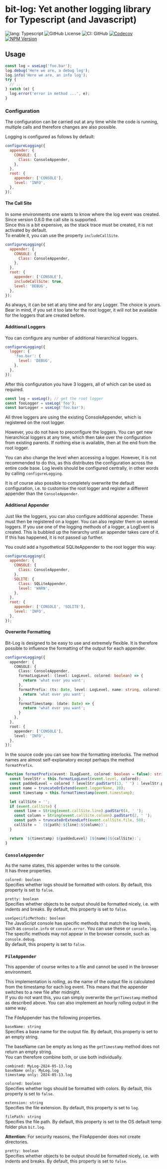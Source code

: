 # bit-log: Yet another logging library for Typescript (and Javascript)

![lang: Typescript](https://img.shields.io/badge/crafted_with-Typescript-blue?logo=typescript)
![GitHub License](https://img.shields.io/github/license/mburchard/bit-log)
![CI: GitHub](https://github.com/MBurchard/bit-log/actions/workflows/ci.yml/badge.svg)
[![Codecov](https://img.shields.io/codecov/c/gh/mburchard/bit-log?logo=codecov)](https://app.codecov.io/gh/MBurchard/bit-log)
[![NPM Version](https://img.shields.io/npm/v/%40mburchard%2Fbit-log?logo=npm)](https://www.npmjs.com/package/@mburchard/bit-log)

## Usage

```javascript
const log = useLog('foo.bar');
log.debug('Here we are, a debug log');
log.info('Here we are, an info log');
try {
  // ...
} catch (e) {
  log.error('error in method ...', e);
}
```

### Configuration

The configuration can be carried out at any time while the code is running, multiple calls and therefore changes are
also possible.

Logging is configured as follows by default:

```javascript
configureLogging({
  appender: {
    CONSOLE: {
      Class: ConsoleAppender,
    },
  },
  root: {
    appender: ['CONSOLE'],
    level: 'INFO',
  },
});
```

#### The Call Site

In some environments one wants to know where the log event was created.  
Since version 0.8.0 the call site is supported.  
Since this is a bit expensive, as the stack trace must be created, it is not activated by default.  
To enable it, you can use the property `includeCallSite`.

```javascript
configureLogging({
  appender: {
    CONSOLE: {
      Class: ConsoleAppender,
    },
  },
  root: {
    appender: ['CONSOLE'],
    includeCallSite: true,
    level: 'DEBUG',
  },
});
```

As always, it can be set at any time and for any Logger. The choice is yours.  
Bear in mind, if you set it too late for the root logger, it will not be available for the loggers that are created
before.

#### Additional Loggers

You can configure any number of additional hierarchical loggers.

```javascript
configureLogging({
  logger: {
    'foo.bar': {
      level: 'DEBUG',
    },
  },
});
```

After this configuration you have 3 loggers, all of which can be used as required.

```javascript
const log = useLog(); // get the root logger
const fooLogger = useLog('foo');
const barLogger = useLog('foo.bar');
```

All three loggers are using the existing ConsoleAppender, which is registered on the root logger.

However, you do not have to preconfigure the loggers. You can get new hierarchical loggers at any time, which then take
over the configuration from existing parents. If nothing else is available, then at the end from the root logger.

You can also change the level when accessing a logger. However, it is not recommended to do this, as this distributes
the configuration across the entire code base. Log levels should be configured centrally, in other words by calling
`configureLogging`.

It is of course also possible to completely overwrite the default configuration, i.e. to customise the root logger and
register a different appender than the `ConsoleAppender`.

#### Additional Appender

Just like the loggers, you can also configure additional appender. These must then be registered on a logger.
You can also register them on several loggers.
If you use one of the logging methods of a logger, a LogEvent is created. This is bubbled up the hierarchy until an
appender takes care of it. If this has happened, it is not passed up further.

You could add a hypothetical SQLiteAppender to the root logger this way:

```javascript
configureLogging({
  appender: {
    CONSOLE: {
      Class: ConsoleAppender,
    },
    SQLITE: {
      Class: SQLiteAppender,
      level: 'WARN',
    },
  },
  root: {
    appender: ['CONSOLE', 'SQLITE'],
    level: 'INFO',
  },
});
```

#### Overwrite Formatting

Bit-Log is designed to be easy to use and extremely flexible. It is therefore possible to influence the formatting of
the output for each appender.

```typescript
configureLogging({
  appender: {
    CONSOLE: {
      Class: ConsoleAppender,
      formatLogLevel: (level: LogLevel, colored: boolean) => {
        return 'what ever you want';
      },
      formatPrefix: (ts: Date, level: LogLevel, name: string, colored: boolean) => {
        return 'what ever you want';
      },
      formatTimestamp: (date: Date) => {
        return 'what ever you want';
      }
    },
  },
  root: {
    appender: ['CONSOLE'],
    level: 'INFO',
  },
});
```

In the source code you can see how the formatting interlocks. The method names are almost self-explanatory except
perhaps the method `formatPrefix`.

```typescript
function formatPrefix(event: ILogEvent, colored: boolean = false): string {
  const levelStr = this.formatLogLevel(event.level, colored);
  const paddedLevel = colored ? levelStr.padStart(13, ' ') : levelStr.padStart(5, ' ');
  const name = truncateOrExtend(event.loggerName, 20);
  const timestamp = this.formatTimestamp(event.timestamp);

  let callSite = '';
  if (event.callSite) {
    const line = String(event.callSite.line).padStart(4, ' ');
    const column = String(event.callSite.column).padStart(2, ' ');
    const path = truncateOrExtendLeft(event.callSite.file, 50);
    callSite = ` (${path}:${line}:${column})`;
  }

  return `${timestamp} ${paddedLevel} [${name}]${callSite}:`;
}
```

### `ConsoleAppender`

As the name states, this appender writes to the console.  
It has three properties.

`colored: boolean`  
Specifies whether logs should be formatted with colors. By default, this property is set to `false`.

`pretty: boolean`  
Specifies whether objects to be output should be formatted nicely, i.e. with indents and breaks.
By default, this property is set to `false`.

`useSpecificMethods: boolean`  
The JavaScript console has specific methods that match the log levels, such as `console.info` or `console.error`.
You can use these or `console.log`.  
The specific methods may not appear in the browser console, such as `console.debug`.  
By default, this property is set to `false`.

### `FileAppender`

This appender of course writes to a file and cannot be used in the browser environment.

This implementation is *rolling*, as the name of the output file is calculated from the timestamp for each log event.
This means that the appender switches to a new file after midnight.  
If you do not want this, you can simply overwrite the `getTimestamp` method as described above. You can also implement
an hourly rolling output in the same way.

The FileAppender has the following properties.

`baseName: string`  
Specifies a base name for the output file. By default, this property is set to an empty string.

The baseName can be empty as long as the `getTimestamp` method does not return an empty string.  
You can therefore combine both, or use both individually.

```text
combined: MyLog-2024-05-13.log
baseName only: MyLog.log
timestamp only: 2024-05-13.log
```

`colored: boolean`  
Specifies whether logs should be formatted with colors. By default, this property is set to `false`.

`extension: string`  
Specifies the file extension. By default, this property is set to `log`.

`filePath: string`  
Specifies the file path. By default, this property is set to the OS default temp folder plus `bit.log`.

**Attention:** For security reasons, the FileAppender does not create directories.

`pretty: boolean`  
Specifies whether objects to be output should be formatted nicely, i.e. with indents and breaks.
By default, this property is set to `false`.
